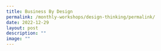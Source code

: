 ```yaml
---
title: Business By Design
permalink: /monthly-workshops/design-thinking/permalink/
date: 2022-12-29
layout: post
description: ""
image: ""
---
```

